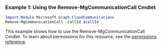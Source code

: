 ### Example 1: Using the Remove-MgCommunicationCall Cmdlet
```powershell
Import-Module Microsoft.Graph.CloudCommunications
Remove-MgCommunicationCall -CallId $callId
```
This example shows how to use the Remove-MgCommunicationCall Cmdlet.
To learn about permissions for this resource, see the [permissions reference](/graph/permissions-reference).
